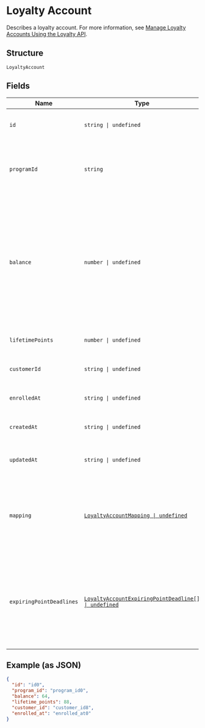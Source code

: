 
# Loyalty Account

Describes a loyalty account. For more information, see
[Manage Loyalty Accounts Using the Loyalty API](https://developer.squareup.com/docs/loyalty-api/overview).

## Structure

`LoyaltyAccount`

## Fields

| Name | Type | Tags | Description |
|  --- | --- | --- | --- |
| `id` | `string \| undefined` | Optional | The Square-assigned ID of the loyalty account.<br>**Constraints**: *Maximum Length*: `36` |
| `programId` | `string` | Required | The Square-assigned ID of the [loyalty program](/doc/models/loyalty-program.md) to which the account belongs.<br>**Constraints**: *Minimum Length*: `1`, *Maximum Length*: `36` |
| `balance` | `number \| undefined` | Optional | The available point balance in the loyalty account. If points are scheduled to expire, they are listed in the `expiring_point_deadlines` field.<br><br>Your application should be able to handle loyalty accounts that have a negative point balance (`balance` is less than 0). This might occur if a seller makes a manual adjustment or as a result of a refund or exchange. |
| `lifetimePoints` | `number \| undefined` | Optional | The total points accrued during the lifetime of the account. |
| `customerId` | `string \| undefined` | Optional | The Square-assigned ID of the [customer](/doc/models/customer.md) that is associated with the account. |
| `enrolledAt` | `string \| undefined` | Optional | The timestamp when enrollment occurred, in RFC 3339 format. |
| `createdAt` | `string \| undefined` | Optional | The timestamp when the loyalty account was created, in RFC 3339 format. |
| `updatedAt` | `string \| undefined` | Optional | The timestamp when the loyalty account was last updated, in RFC 3339 format. |
| `mapping` | [`LoyaltyAccountMapping \| undefined`](/doc/models/loyalty-account-mapping.md) | Optional | Represents the mapping that associates a loyalty account with a buyer.<br><br>Currently, a loyalty account can only be mapped to a buyer by phone number. For more information, see<br>[Loyalty Overview](https://developer.squareup.com/docs/loyalty/overview). |
| `expiringPointDeadlines` | [`LoyaltyAccountExpiringPointDeadline[] \| undefined`](/doc/models/loyalty-account-expiring-point-deadline.md) | Optional | The schedule for when points expire in the loyalty account balance. This field is present only if the account has points that are scheduled to expire.<br><br>The total number of points in this field equals the number of points in the `balance` field. |

## Example (as JSON)

```json
{
  "id": "id0",
  "program_id": "program_id0",
  "balance": 64,
  "lifetime_points": 88,
  "customer_id": "customer_id8",
  "enrolled_at": "enrolled_at0"
}
```

